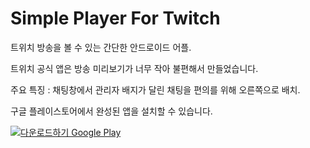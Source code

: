 # Simple Player For Twitch

트위치 방송을 볼 수 있는 간단한 안드로이드 어플.

트위치 공식 앱은 방송 미리보기가 너무 작아 불편해서 만들었습니다.

주요 특징 : 
  채팅창에서 관리자 배지가 달린 채팅을 편의를 위해 오른쪽으로 배치.

구글 플레이스토어에서 완성된 앱을 설치할 수 있습니다.

<a href='https://play.google.com/store/apps/details?id=club.rodong.playerforstream&pcampaignid=MKT-Other-global-all-co-prtnr-py-PartBadge-Mar2515-1'><img alt='다운로드하기 Google Play' src='https://play.google.com/intl/en_us/badges/images/generic/ko_badge_web_generic.png'/></a>
